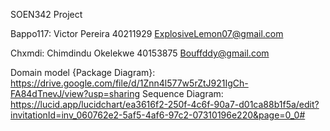 SOEN342 Project

Bappo117:
Victor Pereira 40211929
ExplosiveLemon07@gmail.com

Chxmdi:
Chimdindu Okelekwe 40153875
Bouffddy@gmail.com


Domain model {Package Diagram}: https://drive.google.com/file/d/1Znn4l577w5rZtJ921IgCh-FA84dTnevJ/view?usp=sharing
Sequence Diagram: https://lucid.app/lucidchart/ea3616f2-250f-4c6f-90a7-d01ca88b1f5a/edit?invitationId=inv_060762e2-5af5-4af6-97c2-07310196e220&page=0_0#
